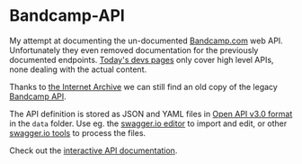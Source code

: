 # Bandcamp-API
My attempt at documenting the un-documented [Bandcamp.com](https://bandcamp.com) web API. Unfortunately they even removed documentation for the previously documented endpoints. [Today's devs pages](https://bandcamp.com/developer) only cover high level APIs, none dealing with the actual content.

Thanks to [the Internet Archive](https://web.archive.org/web/) we can still find an old copy of the legacy [Bandcamp API](https://web.archive.org/web/20160512171900/http://bandcamp.com:80/developer).

The API definition is stored as JSON and YAML files in [Open API v3.0 format](https://github.com/OAI/OpenAPI-Specification/blob/master/versions/3.0.0.md) in the `data` folder. Use eg. the [swagger.io editor](https://editor.swagger.io) to import and edit, or other [swagger.io tools](https://swagger.io) to process the files.

Check out the [interactive API documentation](https://michaelherger.github.io/Bandcamp-API/).
